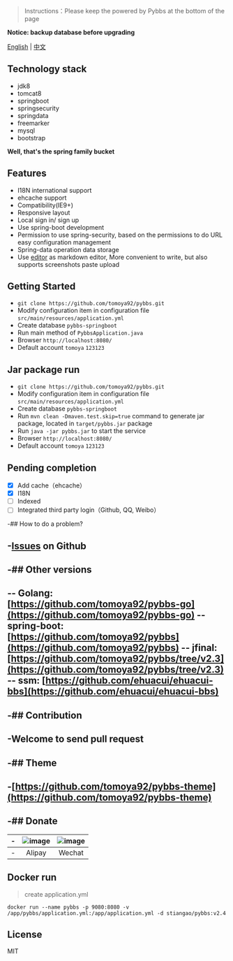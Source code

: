 > Instructions：Please keep the powered by Pybbs at the bottom of the page

**Notice: backup database before upgrading**

[English](https://github.com/tomoya92/pybbs) | [中文](https://github.com/tomoya92/pybbs/blob/master/README_zh_CN.md)

## Technology stack

- jdk8
- tomcat8
- springboot
- springsecurity
- springdata
- freemarker
- mysql
- bootstrap

**Well, that's the spring family bucket**

## Features

- I18N international support
- ehcache support
- Compatibility(IE9+)
- Responsive layout
- Local sign in/ sign up
- Use spring-boot development
- Permission to use spring-security, based on the permissions to do URL easy configuration management
- Spring-data operation data storage
- Use [editor](https://github.com/lepture/editor) as markdown editor, More convenient to write, but also supports screenshots paste upload

## Getting Started

- `git clone https://github.com/tomoya92/pybbs.git`
- Modify configuration item in configuration file `src/main/resources/application.yml`
- Create database `pybbs-springboot`
- Run main method of `PybbsApplication.java`
- Browser `http://localhost:8080/`
- Default account `tomoya` `123123`

## Jar package run

- `git clone https://github.com/tomoya92/pybbs.git`
- Modify configuration item in configuration file `src/main/resources/application.yml`
- Create database `pybbs-springboot`
- Run `mvn clean -Dmaven.test.skip=true` command to generate jar package, located in `target/pybbs.jar` package
- Run `java -jar pybbs.jar` to start the service
- Browser `http://localhost:8080/`
- Default account `tomoya` `123123`

## Pending completion

- [x] Add cache（ehcache）
- [x] I18N
- [ ] Indexed
- [ ] Integrated third party login（Github, QQ, Weibo）

-## How to do a problem?
 
-[Issues](https://github.com/tomoya92/pybbs/issues) on Github
-
-## Other versions
-
-- Golang: [https://github.com/tomoya92/pybbs-go](https://github.com/tomoya92/pybbs-go)
-- spring-boot: [https://github.com/tomoya92/pybbs](https://github.com/tomoya92/pybbs)
-- jfinal: [https://github.com/tomoya92/pybbs/tree/v2.3](https://github.com/tomoya92/pybbs/tree/v2.3)
-- ssm: [https://github.com/ehuacui/ehuacui-bbs](https://github.com/ehuacui/ehuacui-bbs)
-
-## Contribution
-
-Welcome to send pull request
-
-## Theme
-
-[https://github.com/tomoya92/pybbs-theme](https://github.com/tomoya92/pybbs-theme)
-
-## Donate
-
-| ![image](https://cloud.githubusercontent.com/assets/6915570/18000010/9283d530-6bae-11e6-8c34-cd27060b9074.png) | ![image](https://cloud.githubusercontent.com/assets/6915570/17999995/7c2a4db4-6bae-11e6-891c-4b6bc4f00f4b.png) |
-| :------------------------------------------------------------------------------------------------------------: | :------------------------------------------------------------------------------------------------------------: |
-|                                                     Alipay                                                     |                                                     Wechat                                                     |

## Docker run
> create application.yml 


```
docker run --name pybbs -p 9080:8080 -v /app/pybbs/application.yml:/app/application.yml -d stiangao/pybbs:v2.4
```

## License

MIT
